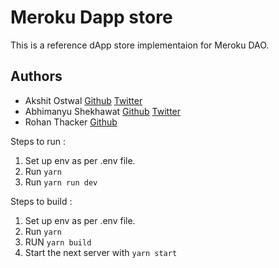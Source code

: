 # Meroku Dapp store

This is a reference dApp store implementaion for Meroku DAO.

## Authors

- Akshit Ostwal [Github](https://github.com/AkshitOstwal) [Twitter](https://twitter.com/Akshitostwal)
- Abhimanyu Shekhawat [Github](https://github.com/abhimanyu121) [Twitter](https://twitter.com/sokkkkaaa)
- Rohan Thacker [Github](https://github.com/rohanthacker)

Steps to run :

1. Set up env as per .env file.
2. Run `yarn`
3. Run `yarn run dev`

Steps to build :

1. Set up env as per .env file.
2. Run `yarn`
3. RUN `yarn build`
4. Start the next server with `yarn start`
